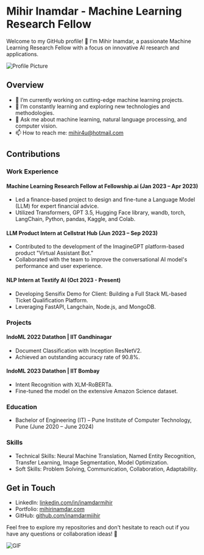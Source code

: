 # Mihir Inamdar - Machine Learning Research Fellow

Welcome to my GitHub profile! 👋 I'm Mihir Inamdar, a passionate Machine Learning Research Fellow with a focus on innovative AI research and applications.

![Profile Picture](url_to_your_profile_picture.jpg) <!-- Add your profile picture URL here -->

## Overview

- 🔭 I’m currently working on cutting-edge machine learning projects.
- 🌱 I’m constantly learning and exploring new technologies and methodologies.
- 💬 Ask me about machine learning, natural language processing, and computer vision.
- 📫 How to reach me: [mihir4u@hotmail.com](mailto:mihir4u@hotmail.com)

## Contributions

### Work Experience

#### Machine Learning Research Fellow at Fellowship.ai (Jan 2023 – Apr 2023)

- Led a finance-based project to design and fine-tune a Language Model (LLM) for expert financial advice.
- Utilized Transformers, GPT 3.5, Hugging Face library, wandb, torch, LangChain, Python, pandas, Kaggle, and Colab.

#### LLM Product Intern at Cellstrat Hub (Jun 2023 – Sep 2023)

- Contributed to the development of the ImagineGPT platform-based product "Virtual Assistant Bot."
- Collaborated with the team to improve the conversational AI model's performance and user experience.

#### NLP Intern at Textify AI (Oct 2023 - Present)

- Developing Sensifix Demo for Client: Building a Full Stack ML-based Ticket Qualification Platform.
- Leveraging FastAPI, Langchain, Node.js, and MongoDB.

### Projects

#### IndoML 2022 Datathon | IIT Gandhinagar

- Document Classification with Inception ResNetV2.
- Achieved an outstanding accuracy rate of 90.8%.

#### IndoML 2023 Datathon | IIT Bombay

- Intent Recognition with XLM-RoBERTa.
- Fine-tuned the model on the extensive Amazon Science dataset.

### Education

- Bachelor of Engineering (IT) – Pune Institute of Computer Technology, Pune (June 2020 – June 2024)

### Skills

- Technical Skills: Neural Machine Translation, Named Entity Recognition, Transfer Learning, Image Segmentation, Model Optimization.
- Soft Skills: Problem Solving, Communication, Collaboration, Adaptability.

## Get in Touch

- LinkedIn: [linkedin.com/in/inamdarmihir](https://www.linkedin.com/in/inamdarmihir)
- Portfolio: [mihirinamdar.com](https://www.mihirinamdar.com)
- GitHub: [github.com/inamdarmiihir](https://github.com/inamdarmiihir)

Feel free to explore my repositories and don't hesitate to reach out if you have any questions or collaboration ideas! 🚀

![GIF](https://media.giphy.com/media/Y1oI9q8YFwG2q/giphy.gif) <!-- Replace this URL with your chosen GIF -->
